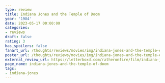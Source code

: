 ```yaml
---
type: review
title: Indiana Jones and the Temple of Doom
year: '1984'
date: 2023-05-17 00:00:00
categories:
- reviews
draft: false
rating: 3
has_spoilers: false
fanart_url: /thoughts/reviews/movies/img/indiana-jones-and-the-temple-of-doom_fanart.png
poster_url: /thoughts/reviews/movies/img/indiana-jones-and-the-temple-of-doom_poster.png
external_review_url: https://letterboxd.com/ratheronfire/film/indiana-jones-and-the-temple-of-doom/
page_name: indiana-jones-and-the-temple-of-doom
tags:
- indiana-jones
---
```


